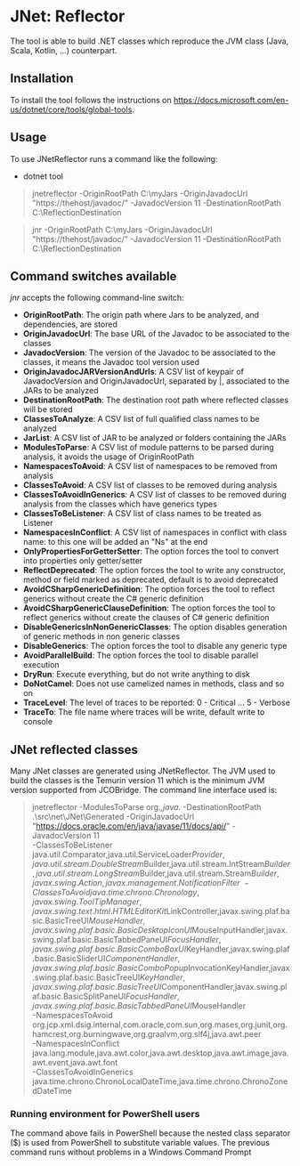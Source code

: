 # JNet: Reflector

The tool is able to build .NET classes which reproduce the JVM class (Java, Scala, Kotlin, ...) counterpart.

## Installation

To install the tool follows the instructions on https://docs.microsoft.com/en-us/dotnet/core/tools/global-tools.

## Usage

To use JNetReflector runs a command like the following:

* dotnet tool
> jnetreflector -OriginRootPath C:\\myJars -OriginJavadocUrl \"https://thehost/javadoc/\" -JavadocVersion 11 -DestinationRootPath C:\\ReflectionDestination

> jnr -OriginRootPath C:\\myJars -OriginJavadocUrl \"https://thehost/javadoc/\" -JavadocVersion 11 -DestinationRootPath C:\\ReflectionDestination

## Command switches available

_jnr_ accepts the following command-line switch:

* **OriginRootPath**: The origin path where Jars to be analyzed, and dependencies, are stored
* **OriginJavadocUrl**: The base URL of the Javadoc to be associated to the classes
* **JavadocVersion**: The version of the Javadoc to be associated to the classes, it means the Javadoc tool version used
* **OriginJavadocJARVersionAndUrls**: A CSV list of keypair of JavadocVersion and OriginJavadocUrl, separated by |, associated to the JARs to be analyzed
* **DestinationRootPath**: The destination root path where reflected classes will be stored
* **ClassesToAnalyze**: A CSV list of full qualified class names to be analyzed
* **JarList**: A CSV list of JAR to be analyzed or folders containing the JARs
* **ModulesToParse**: A CSV list of module patterns to be parsed during analysis, it avoids the usage of OriginRootPath
* **NamespacesToAvoid**: A CSV list of namespaces to be removed from analysis
* **ClassesToAvoid**: A CSV list of classes to be removed during analysis
* **ClassesToAvoidInGenerics**: A CSV list of classes to be removed during analysis from the classes which have generics types
* **ClassesToBeListener**: A CSV list of class names to be treated as Listener
* **NamespacesInConflict**: A CSV list of namespaces in conflict with class name: to this one will be added an "Ns" at the end
* **OnlyPropertiesForGetterSetter**: The option forces the tool to convert into properties only getter/setter
* **ReflectDeprecated**: The option forces the tool to write any constructor, method or field marked as deprecated, default is to avoid deprecated
* **AvoidCSharpGenericDefinition**: The option forces the tool to reflect generics without create the C# generic definition
* **AvoidCSharpGenericClauseDefinition**: The option forces the tool to reflect generics without create the clauses of C# generic definition
* **DisableGenericsInNonGenericClasses**: The option disables generation of generic methods in non generic classes
* **DisableGenerics**: The option forces the tool to disable any generic type
* **AvoidParallelBuild**: The option forces the tool to disable parallel execution
* **DryRun**: Execute everything, but do not write anything to disk
* **DoNotCamel**: Does not use camelized names in methods, class and so on
* **TraceLevel**: The level of traces to be reported: 0 - Critical ... 5 - Verbose
* **TraceTo**: The file name where traces will be write, default write to console

## JNet reflected classes

Many JNet classes are generated using JNetReflector. The JVM used to build the classes is the Temurin version 11 which is the minimum JVM version supported from JCOBridge.
The command line interface used is:

> jnetreflector -ModulesToParse org.*,java.* -DestinationRootPath .\src\net\JNet\Generated -OriginJavadocUrl "https://docs.oracle.com/en/java/javase/11/docs/api/" -JavadocVersion 11 \
> -ClassesToBeListener java.util.Comparator,java.util.ServiceLoader$Provider,java.util.stream.DoubleStream$Builder,java.util.stream.IntStream$Builder,java.util.stream.LongStream$Builder,java.util.stream.Stream$Builder,javax.swing.Action,javax.management.NotificationFilter \
> -ClassesToAvoid java.time.chrono.Chronology,javax.swing.ToolTipManager,javax.swing.text.html.HTMLEditorKit$LinkController,javax.swing.plaf.basic.BasicTreeUI$MouseHandler,javax.swing.plaf.basic.BasicDesktopIconUI$MouseInputHandler,javax.swing.plaf.basic.BasicTabbedPaneUI$FocusHandler,javax.swing.plaf.basic.BasicComboBoxUI$KeyHandler,javax.swing.plaf.basic.BasicSliderUI$ComponentHandler,javax.swing.plaf.basic.BasicComboPopup$InvocationKeyHandler,javax.swing.plaf.basic.BasicTreeUI$KeyHandler,javax.swing.plaf.basic.BasicTreeUI$ComponentHandler,javax.swing.plaf.basic.BasicSplitPaneUI$FocusHandler,javax.swing.plaf.basic.BasicTabbedPaneUI$MouseHandler \
> -NamespacesToAvoid org.jcp.xml.dsig.internal,com.oracle,com.sun,org.mases,org.junit,org.hamcrest,org.burningwave,org.graalvm,org.slf4j,java.awt.peer \
> -NamespacesInConflict java.lang.module,java.awt.color,java.awt.desktop,java.awt.image,java.awt.event,java.awt.font \
> -ClassesToAvoidInGenerics java.time.chrono.ChronoLocalDateTime,java.time.chrono.ChronoZonedDateTime

### Running environment for PowerShell users

The command above fails in PowerShell because the nested class separator ($) is used from PowerShell to substitute variable values.
The previous command runs without problems in a Windows Command Prompt
